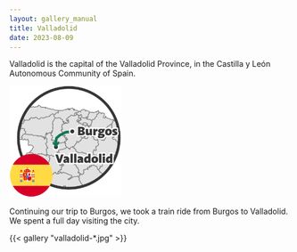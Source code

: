 ```yaml
---
layout: gallery_manual
title: Valladolid
date: 2023-08-09
---
```


Valladolid is the capital of the Valladolid Province, in the Castilla y León Autonomous Community of Spain.

<img height="200px" src="./assets/viaje-burgos_burgos-valladolid.svg" alt="Map showing the train trip from Burgos to Valladolid"/>

Continuing our trip to Burgos, we took a train ride from Burgos to Valladolid.
We spent a full day visiting the city.

{{< gallery "valladolid-*.jpg" >}}
